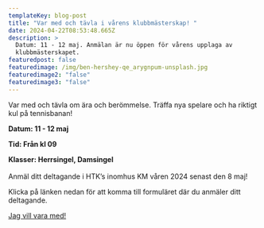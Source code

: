 ```yaml
---
templateKey: blog-post
title: "Var med och tävla i vårens klubbmästerskap! "
date: 2024-04-22T08:53:48.665Z
description: >
  Datum: 11 - 12 maj. Anmälan är nu öppen för vårens upplaga av
  klubbmästerskapet. 
featuredpost: false
featuredimage: /img/ben-hershey-qe_arygnpum-unsplash.jpg
featuredimage2: "false"
featuredimage3: "false"
---
```



Var med och tävla om ära och berömmelse. Träffa nya spelare och ha riktigt kul på tennisbanan!

**Datum: 11 - 12 maj**

**Tid: Från kl 09**

**Klasser: Herrsingel, Damsingel**\
\
Anmäl ditt deltagande i HTK’s inomhus KM våren 2024 senast den 8 maj!

K﻿licka på länken nedan för att komma till formuläret där du anmäler ditt deltagande.

[J﻿ag vill vara med!](https://us20.list-manage.com/survey?u=501524c4d73f97d93a24af461&id=116c41eda5&attribution=false)
